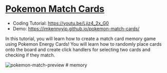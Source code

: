 # [Pokemon Match Cards](https://youtu.be/Ljiz4_2x_G0)
- Coding Tutorial: https://youtu.be/Ljiz4_2x_G0
- Demo: https://imkennyyip.github.io/pokemon-match-cards/

In this tutorial, you will learn how to create a match card memory game using Pokemon Energy Cards! You will learn how to randomly place cards onto the board and create click handlers for selecting two cards and checking if they match.


![pokemon-match-preview](https://user-images.githubusercontent.com/78777681/163046290-9cd5d903-9b30-4dfc-b43f-6ca9928a5339.png)
#   m e m o r y  
 